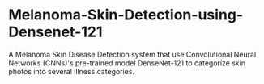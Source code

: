 # Melanoma-Skin-Detection-using-Densenet-121
A Melanoma Skin Disease Detection system that use Convolutional Neural Networks (CNNs)'s pre-trained model DenseNet-121 to categorize skin photos into several illness categories. 
